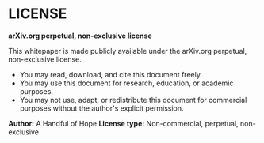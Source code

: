 
# LICENSE

**arXiv.org perpetual, non-exclusive license**

This whitepaper is made publicly available under the arXiv.org perpetual, non-exclusive license.

- You may read, download, and cite this document freely.
- You may use this document for research, education, or academic purposes.
- You may not use, adapt, or redistribute this document for commercial purposes without the author's explicit permission.

**Author:** A Handful of Hope
**License type:** Non-commercial, perpetual, non-exclusive
